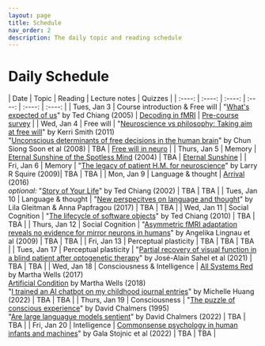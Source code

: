```yaml
---
layout: page
title: Schedule
nav_order: 2
description: The daily topic and reading schedule
---
```


# Daily Schedule

| Date | Topic | Reading | Lecture notes | Quizzes |
| :----: | :----: | :----: | :----: |  :----: |  :----: |
| Tues, Jan 3 | Course introduction  & Free will | "[What's expected of us](https://www.nature.com/articles/436150a)" by Ted Chiang (2005) | [Decoding in fMRI](../notes/jan3) | [Pre-course survey](../quizzes/jan3) |
| Wed, Jan 4 | Free will | "[Neuroscience vs philosophy: Taking aim at free will](https://www.nature.com/articles/477023a)" by Kerri Smith (2011) <br /> "[Unconscious determinants of free decisions in the human brain](https://www.nature.com/articles/nn.2112)" by Chun Siong Soon et al (2008) | TBA | [Free will in neuro](../quizzes/jan4) |
| Thurs, Jan 5 | Memory | [Eternal Sunshine of the Spotless Mind](https://www.imdb.com/title/tt0338013/) (2004) | TBA | [Eternal Sunshine](../quizzes/jan5) |
| Fri, Jan 6 | Memory | "[The legacy of patient H.M. for neuroscience](https://pubmed.ncbi.nlm.nih.gov/19146808/)" by Larry R Squire (2009)| TBA | TBA |
| Mon, Jan 9 | Language & thought | [Arrival](https://www.imdb.com/title/tt2543164/) (2016) <br /> *optional:* "[Story of Your Life](https://raley.english.ucsb.edu/wp-content/uploads/Reading/Chiang-story.pdf)" by Ted Chiang (2002) | TBA | TBA | 
| Tues, Jan 10 | Language & thought | "[New perspecitves on language and thought](https://cpb-us-w2.wpmucdn.com/web.sas.upenn.edu/dist/4/81/files/2017/07/Gleitman__Papafragou_in-press-21o7hjk.pdf)" by Lila Gleitman & Anna Papfragou (2017) | TBA | TBA |
| Wed, Jan 11 | Social Cognition | "[The lifecycle of software objects](https://cpb-us-w2.wpmucdn.com/voices.uchicago.edu/dist/8/644/files/2017/08/Chiang-Lifecycle-of-Software-Objects-q3tsuw.pdf)" by Ted Chiang (2010) | TBA | TBA |
| Thurs, Jan 12 | Social Cognition | "[Asymmetric fMRI adaptation reveals no evidence for mirror neurons in humans](https://www.pnas.org/doi/abs/10.1073/pnas.0902262106)" by Angelika Lingnau et al (2009) | TBA | TBA |
| Fri, Jan 13 | Perceptual plasticity | TBA | TBA | TBA |
| Tues, Jan 17 | Perceptual plasticity | "[Partial recovery of visual function in a blind patient after optogenetic therapy](https://www.nature.com/articles/s41591-021-01351-4)" by José-Alain Sahel et al (2021) | TBA | TBA |
| Wed, Jan 18 | Consciousness & Intelligence | [All Systems Red](https://www.goodreads.com/book/show/32758901-all-systems-red) by Martha Wells (2017) <br /> [Artificial Condition](https://www.goodreads.com/book/show/36223860-artificial-condition)  by Martha Wells (2018) <br /> "[I trained an AI chatbot on my childhood journal entries](https://mem.ai/p/U9DnlAjdkp6hifl6A80R)" by Michelle Huang (2022) | TBA | TBA | 
| Thurs, Jan 19 | Consciousness | "[The puzzle of conscious experience](http://www.ccs.fau.edu/~bressler/EDU/CogNeuro/Readings/Chalmers1995.pdf)" by David Chalmers (1995) <br /> "[Are large languague models sentient](https://www.youtube.com/watch?v=-BcuCmf00_Y)" by David Chalmers (2022) | TBA | TBA |
| Fri, Jan 20 | Intelligence | [Commonsense psychology in human infants and machines](https://cims.nyu.edu/~brenden/papers/StojnicEtAlPreprint.pdf)" by Gala Stojnic et al (2022)  | TBA | TBA | 
